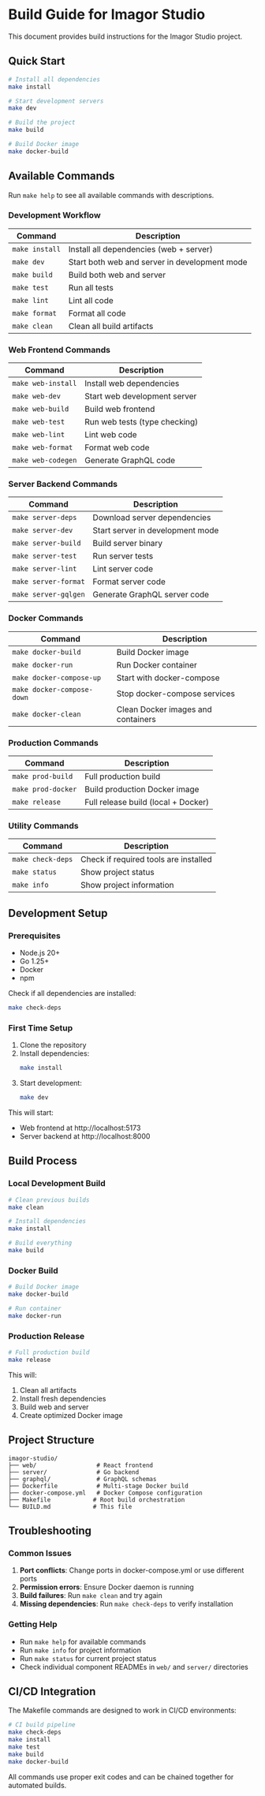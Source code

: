 # Build Guide for Imagor Studio

This document provides build instructions for the Imagor Studio project.

## Quick Start

```bash
# Install all dependencies
make install

# Start development servers
make dev

# Build the project
make build

# Build Docker image
make docker-build
```

## Available Commands

Run `make help` to see all available commands with descriptions.

### Development Workflow

| Command        | Description                                   |
| -------------- | --------------------------------------------- |
| `make install` | Install all dependencies (web + server)       |
| `make dev`     | Start both web and server in development mode |
| `make build`   | Build both web and server                     |
| `make test`    | Run all tests                                 |
| `make lint`    | Lint all code                                 |
| `make format`  | Format all code                               |
| `make clean`   | Clean all build artifacts                     |

### Web Frontend Commands

| Command            | Description                   |
| ------------------ | ----------------------------- |
| `make web-install` | Install web dependencies      |
| `make web-dev`     | Start web development server  |
| `make web-build`   | Build web frontend            |
| `make web-test`    | Run web tests (type checking) |
| `make web-lint`    | Lint web code                 |
| `make web-format`  | Format web code               |
| `make web-codegen` | Generate GraphQL code         |

### Server Backend Commands

| Command              | Description                      |
| -------------------- | -------------------------------- |
| `make server-deps`   | Download server dependencies     |
| `make server-dev`    | Start server in development mode |
| `make server-build`  | Build server binary              |
| `make server-test`   | Run server tests                 |
| `make server-lint`   | Lint server code                 |
| `make server-format` | Format server code               |
| `make server-gqlgen` | Generate GraphQL server code     |

### Docker Commands

| Command                    | Description                        |
| -------------------------- | ---------------------------------- |
| `make docker-build`        | Build Docker image                 |
| `make docker-run`          | Run Docker container               |
| `make docker-compose-up`   | Start with docker-compose          |
| `make docker-compose-down` | Stop docker-compose services       |
| `make docker-clean`        | Clean Docker images and containers |

### Production Commands

| Command            | Description                         |
| ------------------ | ----------------------------------- |
| `make prod-build`  | Full production build               |
| `make prod-docker` | Build production Docker image       |
| `make release`     | Full release build (local + Docker) |

### Utility Commands

| Command           | Description                           |
| ----------------- | ------------------------------------- |
| `make check-deps` | Check if required tools are installed |
| `make status`     | Show project status                   |
| `make info`       | Show project information              |

## Development Setup

### Prerequisites

- Node.js 20+
- Go 1.25+
- Docker
- npm

Check if all dependencies are installed:

```bash
make check-deps
```

### First Time Setup

1. Clone the repository
2. Install dependencies:
   ```bash
   make install
   ```
3. Start development:
   ```bash
   make dev
   ```

This will start:

- Web frontend at http://localhost:5173
- Server backend at http://localhost:8000

## Build Process

### Local Development Build

```bash
# Clean previous builds
make clean

# Install dependencies
make install

# Build everything
make build
```

### Docker Build

```bash
# Build Docker image
make docker-build

# Run container
make docker-run
```

### Production Release

```bash
# Full production build
make release
```

This will:

1. Clean all artifacts
2. Install fresh dependencies
3. Build web and server
4. Create optimized Docker image

## Project Structure

```
imagor-studio/
├── web/                 # React frontend
├── server/              # Go backend
├── graphql/             # GraphQL schemas
├── Dockerfile           # Multi-stage Docker build
├── docker-compose.yml   # Docker Compose configuration
├── Makefile            # Root build orchestration
└── BUILD.md            # This file
```

## Troubleshooting

### Common Issues

1. **Port conflicts**: Change ports in docker-compose.yml or use different ports
2. **Permission errors**: Ensure Docker daemon is running
3. **Build failures**: Run `make clean` and try again
4. **Missing dependencies**: Run `make check-deps` to verify installation

### Getting Help

- Run `make help` for available commands
- Run `make info` for project information
- Run `make status` for current project status
- Check individual component READMEs in `web/` and `server/` directories

## CI/CD Integration

The Makefile commands are designed to work in CI/CD environments:

```bash
# CI build pipeline
make check-deps
make install
make test
make build
make docker-build
```

All commands use proper exit codes and can be chained together for automated builds.
